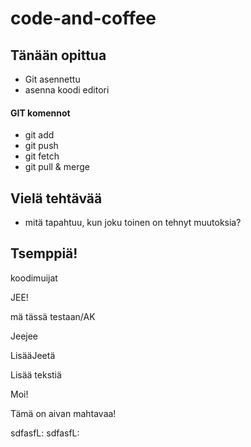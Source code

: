 # code-and-coffee


## Tänään opittua

 - Git asennettu
 - asenna koodi editori

#### GIT komennot
 - git add
 - git push
 - git fetch
 - git pull & merge
 

## Vielä tehtävää

 - mitä tapahtuu, kun joku toinen on tehnyt muutoksia?

 ## Tsemppiä!

 koodimuijat

 JEE!

 mä tässä testaan/AK

 Jeejee

 LisääJeetä

 Lisää tekstiä

 Moi!

 Tämä on aivan mahtavaa!
 

sdfasfL:
sdfasfL:

